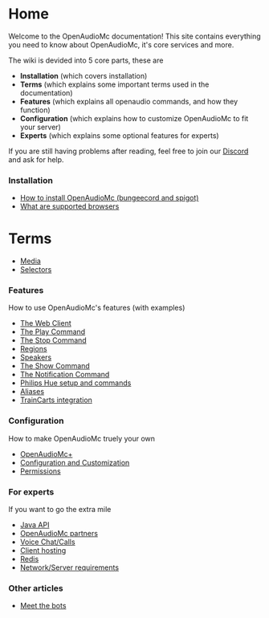 # Home
Welcome to the OpenAudioMc documentation!
This site contains everything you need to know about OpenAudioMc, it's core services and more.

The wiki is devided into 5 core parts, these are
 - **Installation** (which covers installation)
 - **Terms** (which explains some important terms used in the documentation)
 - **Features** (which explains all openaudio commands, and how they function)
 - **Configuration** (which explains how to customize OpenAudioMc to fit your server)
 - **Experts** (which explains some optional features for experts)
 
 
If you are still having problems after reading, feel free to join our [Discord](https://discord.gg/6TagKB9/) and ask for help.

### Installation
- [How to install OpenAudioMc (bungeecord and spigot)](installation.md)
- [What are supported browsers](browsers.md)

# Terms
- [Media](media.md)
- [Selectors](selectors.md)

### Features
How to use OpenAudioMc's features (with examples)
- [The Web Client](web-client.md)
- [The Play Command](play.md)
- [The Stop Command](stop.md)
- [Regions](regions.md)
- [Speakers](speakers.md)
- [The Show Command](show.md)
- [The Notification Command](notifications.md)
- [Philips Hue setup and commands](hue.md)
- [Aliases](alias.md)
- [TrainCarts integration](traincarts.md)

### Configuration
How to make OpenAudioMc truely your own
- [OpenAudioMc+](OpenAudioMc+.md)
- [Configuration and Customization](configuration.md)
- [Permissions](permissions.md)
 
### For experts
If you want to go the extra mile
- [Java API](java_api.md)
- [OpenAudioMc partners](partners.md)
- [Voice Chat/Calls](voicechat.md)
- [Client hosting](client.md)
- [Redis](redis.md)
- [Network/Server requirements](technical_requirements.md)
 
### Other articles
- [Meet the bots](meet_the_bots.md)
